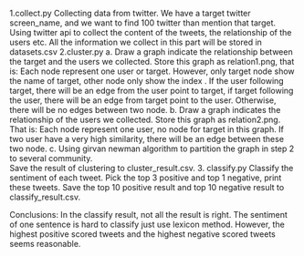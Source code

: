1.collect.py
Collecting data from twitter.
We have a target twitter screen_name, and we want to find 100 twitter than mention that target.
Using twitter api to collect the content of the tweets, the relationship of the users etc.
All the information we collect in this part will be stored in datasets.csv
2.cluster.py
  a. Draw a graph indicate the relationship between the target and the users we collected. 
     Store this graph as relation1.png, that is: Each node represent one user or target. However, only target node show the name of target, other node only show the index . If the user following target, there will be an edge from the user point to target, if target following the user, there will be an edge from target point to the user. Otherwise, there will be no edges between two node.
  b. Draw a graph indicates the relationship of the users we collected. 
      Store this graph as relation2.png. That is: Each node represent one user, no node for target in this graph. If two user have a very high similarity, there will be an edge between these two node.
  c. Using girvan newman algorithm to partition the graph in step 2 to several community.  
      Save the result of clustering to cluster_result.csv.
3. classify.py
Classify the sentiment of each tweet. Pick the top 3 positive and top 1 negative, print these tweets.
Save the top 10 positive result and top 10 negative result to classify_result.csv.

Conclusions:
In the classify result, not all the result is right. The sentiment of one sentence is hard to classify just use lexicon method.
However, the highest positive scored tweets and the highest negative scored tweets seems reasonable.
